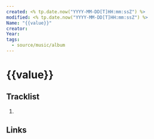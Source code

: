 ```yaml
---
created: <% tp.date.now("YYYY-MM-DD[T]HH:mm:ssZ") %>
modified: <% tp.date.now("YYYY-MM-DD[T]HH:mm:ssZ") %>
Name: "{{value}}"
creator: 
Year: 
tags:
  - source/music/album
---
```


# {{value}}

## Tracklist

 1. 


## Links


